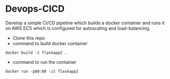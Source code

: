 # Devops-CICD
Develop a simple CI/CD pipeline which builds a docker container and runs it on AWS ECS which is configured for autoscaling and load-balancing.

- Clone this repo
- command to build docker container
```
docker build -t flaskapp2 . 
```
- command to run the container
```
docker run -p80:80 -it flaskapp2
```
